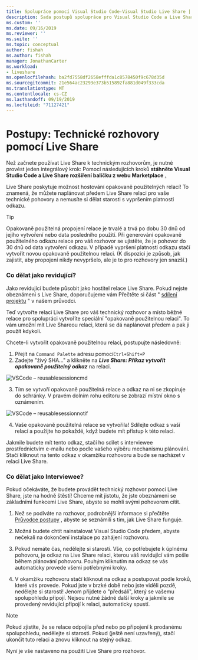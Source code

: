 ```yaml
---
title: Spolupráce pomocí Visual Studio Code-Visual Studio Live Share | Microsoft Docs
description: Sada postupů spolupráce pro Visual Studio Code a Live Share.
ms.custom: ''
ms.date: 09/16/2019
ms.reviewer: ''
ms.suite: ''
ms.topic: conceptual
author: fishah
ms.author: fishah
manager: JonathanCarter
ms.workload:
- liveshare
ms.openlocfilehash: ba2fd7558df2658efffda1c8578450f9c678d35d
ms.sourcegitcommit: 21e564ac23293e373b515892fa881d049f333cda
ms.translationtype: MT
ms.contentlocale: cs-CZ
ms.lasthandoff: 09/19/2019
ms.locfileid: "71127421"
---
```

<!--
Copyright © Microsoft Corporation
All rights reserved.
Creative Commons Attribution 4.0 License (International): https://creativecommons.org/licenses/by/4.0/legalcode
-->

# <a name="how-to-do-technical-interviews-using-live-share"></a>Postupy: Technické rozhovory pomocí Live Share

Než začnete používat Live Share k technickým rozhovorům, je nutné provést jeden integrálový krok: Pomocí následujících kroků **stáhněte Visual Studio Code a Live Share rozšíření balíčku z webu Marketplace** [.](../use/vscode.md#Installation)

Live Share poskytuje možnost hostování opakovaně použitelných relací! To znamená, že můžete naplánovat předem Live Share relaci pro vaše technické pohovory a nemusíte si dělat starosti s vypršením platnosti odkazu.

> [!TIP] 
>Opakovaně použitelná propojení relace je trvalé a trvá po dobu 30 dnů od jejího vytvoření nebo data posledního použití. Při generování opakovaně použitelného odkazu relace pro váš rozhovor se ujistěte, že je pohovor do 30 dnů od data vytvoření odkazu. V případě vypršení platnosti odkazu stačí vytvořit novou opakovaně použitelnou relaci. (K dispozici je způsob, jak zajistit, aby propojení nikdy nevypršelo, ale je to pro rozhovory jen snazší.)

### <a name="what-to-do-as-an-interviewer"></a>**Co dělat jako revidující?**

Jako revidující budete působit jako hostitel relace Live Share. Pokud nejste obeznámeni s Live Share, doporučujeme vám Přečtěte si část " [sdílení projektu](../use/vscode.md) " v našem průvodci.

Teď vytvořte relaci Live Share pro váš technický rozhovor a místo běžné relace pro spolupráci vytvoříte speciální "opakovaně použitelnou relaci". To vám umožní mít Live Shareou relaci, která se dá naplánovat předem a pak ji použít kdykoli.

Chcete-li vytvořit opakovaně použitelnou relaci, postupujte následovně:

1. Přejít na `Command Palette` adresu pomocí`Ctrl+Shift+P`
1. Zadejte "živý SHA..." a klikněte na **_Live Share: Příkaz vytvořit opakovaně použitelný odkaz_** na relaci.

![VSCode – reusablesessioncmd](../media/vscode-cmdpalette-createreusablelink.png)

3. Tím se vytvoří opakovaně použitelná relace a odkaz na ni se zkopíruje do schránky. V pravém dolním rohu editoru se zobrazí místní okno s oznámením.

![VSCode – reusablesessionnotif](../media/vscode-notification-resuablesession.png)

4. Vaše opakovaně použitelná relace se vytvořila! Sdílejte odkaz s vaší relací a použijte ho pokaždé, když budete mít přístup k této relaci.

Jakmile budete mít tento odkaz, stačí ho sdílet s interviewee prostřednictvím e-mailu nebo podle vašeho výběru mechanismu plánování. Stačí kliknout na tento odkaz v okamžiku rozhovoru a bude se nacházet v relaci Live Share. 

### <a name="what-to-do-as-the-interviewee"></a>**Co dělat jako Interviewee?**

Pokud očekáváte, že budete provádět technický rozhovor pomocí Live Share, jste na hodně štěstí! Chceme mít jistotu, že jste obeznámeni se základními funkcemi Live Share, abyste se mohli svými pohovorem cítit.

1. Než se podíváte na rozhovor, podrobnější informace si přečtěte [Průvodce postupy](../use/vscode.md) , abyste se seznámili s tím, jak Live Share funguje.

1. Možná budete chtít nainstalovat Visual Studio Code předem, abyste nečekali na dokončení instalace po zahájení rozhovoru.

1. Pokud nemáte čas, nedělejte si starosti. Vše, co potřebujete k úplnému pohovoru, je odkaz na Live Share relaci, kterou váš revidující vám pošle během plánování pohovoru. Pouhým kliknutím na odkaz se vás automaticky provede všemi potřebnými kroky.

1. V okamžiku rozhovoru stačí kliknout na odkaz a postupovat podle kroků, které vás provede. Pokud jste v brzké době nebo jste viděli pozdě, nedělejte si starosti! Jenom přijdete o "předsálí", který se vašemu spolupohledu připojí. Nejsou nutné žádné další kroky a jakmile se provedený revidující připojí k relaci, automaticky spustí.

>[!NOTE]
>Pokud zjistíte, že se relace odpojila před nebo po připojení k prodanému spolupohledu, nedělejte si starosti. Pokud (ještě není uzavřený), stačí ukončit tuto relaci a znovu kliknout na stejný odkaz.

Nyní je vše nastaveno na použití Live Share pro rozhovor. 
